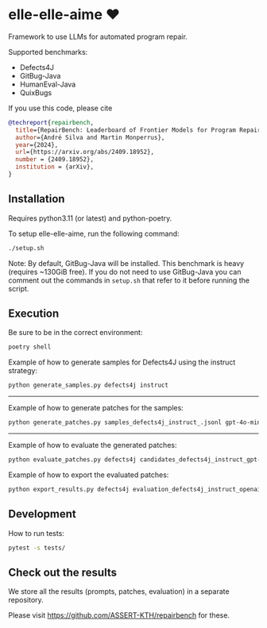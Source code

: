 # elle-elle-aime ❤️

Framework to use LLMs for automated program repair.

Supported benchmarks: 
  * Defects4J
  * GitBug-Java
  * HumanEval-Java
  * QuixBugs

If you use this code, please cite

```bibtex
@techreport{repairbench,
  title={RepairBench: Leaderboard of Frontier Models for Program Repair}, 
  author={André Silva and Martin Monperrus},
  year={2024},
  url={https://arxiv.org/abs/2409.18952}, 
  number = {2409.18952},
  institution = {arXiv},
}
```
  
## Installation

Requires python3.11 (or latest) and python-poetry.

To setup elle-elle-aime, run the following command:
```bash
./setup.sh
```
Note: By default, GitBug-Java will be installed. This benchmark is heavy (requires ~130GiB free). If you do not need to use GitBug-Java you can comment out the commands in `setup.sh` that refer to it before running the script.

## Execution

Be sure to be in the correct environment:
```bash
poetry shell
```

Example of how to generate samples for Defects4J using the instruct strategy:
```bash
python generate_samples.py defects4j instruct
```
---

Example of how to generate patches for the samples:
```bash
python generate_patches.py samples_defects4j_instruct_.jsonl gpt-4o-mini --n_workers 1 --num_return_sequences 10 --temperature 1.0
```
---

Example of how to evaluate the generated patches:
```bash
python evaluate_patches.py defects4j candidates_defects4j_instruct_gpt-4o-mini.jsonl.gz --strategy openai
```

Example of how to export the evaluated patches:
```bash
python export_results.py defects4j evaluation_defects4j_instruct_openai.jsonl --model_name gpt-4o-mini
```


## Development

How to run tests:
```bash
pytest -s tests/
```

## Check out the results

We store all the results (prompts, patches, evaluation) in a separate repository.

Please visit https://github.com/ASSERT-KTH/repairbench for these.

